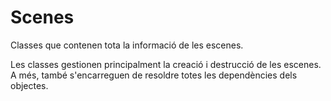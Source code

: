 # Scenes

Classes que contenen tota la informació de les escenes.

Les classes gestionen principalment la creació i destrucció de les escenes. A més, també s'encarreguen de resoldre
totes les dependències dels objectes.